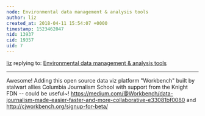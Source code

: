 ```yaml
---
node: Environmental data management & analysis tools
author: liz
created_at: 2018-04-11 15:54:07 +0000
timestamp: 1523462047
nid: 13937
cid: 19357
uid: 7
---
```




[liz](../profile/liz) replying to: [Environmental data management & analysis tools](../notes/warren/02-17-2017/environmental-data-management-analysis-tools)

----
Awesome! Adding this open source data viz platform "Workbench" built by stalwart allies Columbia Journalism School with support from the Knight FDN -- could be useful~! https://medium.com/@Workbench/data-journalism-made-easier-faster-and-more-collaborative-e33081bf0080 and http://cjworkbench.org/signup-for-beta/